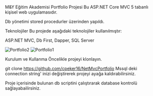 M&Y Eğitim Akademisi Portfolio Projesi
Bu ASP.NET Core MVC 5 tabanlı kişisel web uygulamasıdır.

Db yönetimi stored procedurler üzerinden yapıldı.

Teknolojiler
Bu projede aşağıdaki teknolojiler kullanılmıştır:

ASP.NET MVC,
Db First,
Dapper,
SQL Server


![Portfolio2](https://github.com/cpeker16/NetMvcPortfolio/assets/119748061/3ec139d9-2a1e-46fb-a771-82003fdce5e0)
![Portfolio1](https://github.com/cpeker16/NetMvcPortfolio/assets/119748061/6d3952db-e87e-42b5-939b-cd03d1075637)

Kurulum ve Kullanma
Öncelikle projeyi klonlayın.

git clone https://github.com/cpeker16/NetMvcPortfolio Mssql deki connection string' inizi değiştirerek projeyi ayağa kaldırabilirsiniz.

Proje içerisinde bulunan db scriptini çalıştırarak database kontrolü sağlayabailirsiniz.
